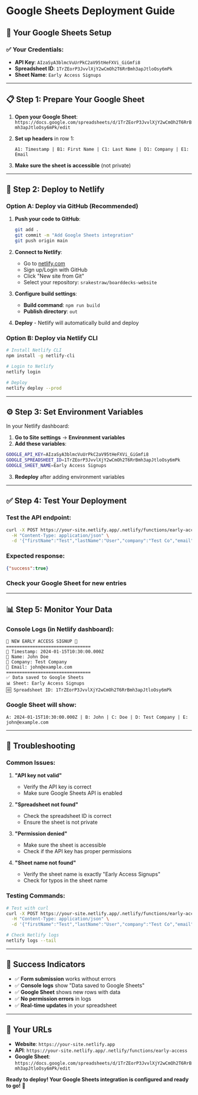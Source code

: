 # Google Sheets Deployment Guide

## 🚀 **Your Google Sheets Setup**

### **✅ Your Credentials:**
- **API Key**: `AIzaSyA3blmcVuUrPkC2aV95tHeFXVi_GiGmfi8`
- **Spreadsheet ID**: `1TrZEorP3JvvlXjY2wCmOh2T6RrBmh3apJtloOsy6mPk`
- **Sheet Name**: `Early Access Signups`

---

## 📋 **Step 1: Prepare Your Google Sheet**

1. **Open your Google Sheet**: `https://docs.google.com/spreadsheets/d/1TrZEorP3JvvlXjY2wCmOh2T6RrBmh3apJtloOsy6mPk/edit`

2. **Set up headers** in row 1:
   ```
   A1: Timestamp | B1: First Name | C1: Last Name | D1: Company | E1: Email
   ```

3. **Make sure the sheet is accessible** (not private)

---

## 🚀 **Step 2: Deploy to Netlify**

### **Option A: Deploy via GitHub (Recommended)**

1. **Push your code to GitHub**:
   ```bash
   git add .
   git commit -m "Add Google Sheets integration"
   git push origin main
   ```

2. **Connect to Netlify**:
   - Go to [netlify.com](https://netlify.com)
   - Sign up/Login with GitHub
   - Click "New site from Git"
   - Select your repository: `srakestraw/boarddecks-website`

3. **Configure build settings**:
   - **Build command**: `npm run build`
   - **Publish directory**: `out`

4. **Deploy** - Netlify will automatically build and deploy

### **Option B: Deploy via Netlify CLI**

```bash
# Install Netlify CLI
npm install -g netlify-cli

# Login to Netlify
netlify login

# Deploy
netlify deploy --prod
```

---

## ⚙️ **Step 3: Set Environment Variables**

In your Netlify dashboard:

1. **Go to Site settings** → **Environment variables**
2. **Add these variables**:

```bash
GOOGLE_API_KEY=AIzaSyA3blmcVuUrPkC2aV95tHeFXVi_GiGmfi8
GOOGLE_SPREADSHEET_ID=1TrZEorP3JvvlXjY2wCmOh2T6RrBmh3apJtloOsy6mPk
GOOGLE_SHEET_NAME=Early Access Signups
```

3. **Redeploy** after adding environment variables

---

## ✅ **Step 4: Test Your Deployment**

### **Test the API endpoint**:
```bash
curl -X POST https://your-site.netlify.app/.netlify/functions/early-access \
  -H "Content-Type: application/json" \
  -d '{"firstName":"Test","lastName":"User","company":"Test Co","email":"test@example.com"}'
```

### **Expected response**:
```json
{"success":true}
```

### **Check your Google Sheet** for new entries

---

## 📊 **Step 5: Monitor Your Data**

### **Console Logs** (in Netlify dashboard):
```
🎉 NEW EARLY ACCESS SIGNUP 🎉
================================
📅 Timestamp: 2024-01-15T10:30:00.000Z
👤 Name: John Doe
🏢 Company: Test Company
📧 Email: john@example.com
================================
✅ Data saved to Google Sheets
📊 Sheet: Early Access Signups
🆔 Spreadsheet ID: 1TrZEorP3JvvlXjY2wCmOh2T6RrBmh3apJtloOsy6mPk
```

### **Google Sheet** will show:
```
A: 2024-01-15T10:30:00.000Z | B: John | C: Doe | D: Test Company | E: john@example.com
```

---

## 🔧 **Troubleshooting**

### **Common Issues:**

1. **"API key not valid"**
   - Verify the API key is correct
   - Make sure Google Sheets API is enabled

2. **"Spreadsheet not found"**
   - Check the spreadsheet ID is correct
   - Ensure the sheet is not private

3. **"Permission denied"**
   - Make sure the sheet is accessible
   - Check if the API key has proper permissions

4. **"Sheet name not found"**
   - Verify the sheet name is exactly "Early Access Signups"
   - Check for typos in the sheet name

### **Testing Commands:**

```bash
# Test with curl
curl -X POST https://your-site.netlify.app/.netlify/functions/early-access \
  -H "Content-Type: application/json" \
  -d '{"firstName":"Test","lastName":"User","company":"Test Co","email":"test@example.com"}'

# Check Netlify logs
netlify logs --tail
```

---

## 🎯 **Success Indicators**

- ✅ **Form submission** works without errors
- ✅ **Console logs** show "Data saved to Google Sheets"
- ✅ **Google Sheet** shows new rows with data
- ✅ **No permission errors** in logs
- ✅ **Real-time updates** in your spreadsheet

---

## 🚀 **Your URLs**

- **Website**: `https://your-site.netlify.app`
- **API**: `https://your-site.netlify.app/.netlify/functions/early-access`
- **Google Sheet**: `https://docs.google.com/spreadsheets/d/1TrZEorP3JvvlXjY2wCmOh2T6RrBmh3apJtloOsy6mPk/edit`

**Ready to deploy! Your Google Sheets integration is configured and ready to go!** 🎯 
